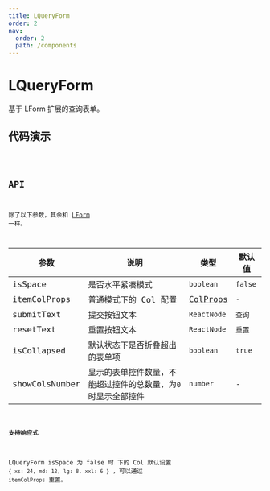```yaml
---
title: LQueryForm
order: 2
nav:
  order: 2
  path: /components
---
```


# LQueryForm

基于 LForm 扩展的查询表单。

## 代码演示

<code src='./demos/Demo1.tsx'>

## API

除了以下参数，其余和 [LForm](/components/form#api) 一样。

| 参数 | 说明 | 类型 | 默认值 |
| --- | --- | --- | --- |
| isSpace | 是否水平紧凑模式 | `boolean` | `false` |
| itemColProps | 普通模式下的 Col 配置 | [ColProps](https://4x.ant.design/components/grid-cn/#Col) | `-` |
| submitText | 提交按钮文本 | `ReactNode` | `查询` |
| resetText | 重置按钮文本 | `ReactNode` | `重置` |
| isCollapsed | 默认状态下是否折叠超出的表单项 | `boolean` | `true` |
| showColsNumber | 显示的表单控件数量，不能超过控件的总数量，为`0`时显示全部控件 | `number` | - |

#### 支持响应式

LQueryForm isSpace 为 false 时 下的 Col 默认设置 `{ xs: 24, md: 12, lg: 8, xxl: 6 }` ，可以通过 `itemColProps` 重置。
